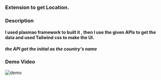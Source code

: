 ### Extension to get Location.


### Description
#### I used plasmao framework to built it , then I use the given APIs to get the data and used Tailwind css to make the UI. 

##### the API got the initial as the country's name

### Demo Video

<img src="./video/demo1.gif" alt="demo"/>
